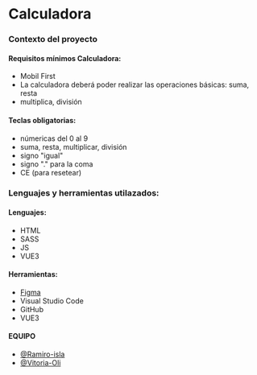 <h1>Calculadora</h1>

<h3> Contexto del proyecto</h3>

<h4>Requisitos mínimos Calculadora:</h4>
<ul>
<li>Mobil First</li>
<li>La calculadora deberá poder realizar las operaciones básicas: suma, resta</li>
<li>multiplica, división</li>
</ul>

<h4>Teclas obligatorias:</h4>
<ul>
<li>númericas del 0 al 9</li>
<li>suma, resta, multiplicar, división</li>
<li>signo "igual"</li>
<li>signo "." para la coma</li>
<li>CE (para resetear)</li>
</ul>

<h3>Lenguajes y herramientas utilazados:</h3>
<h4>Lenguajes:</h4>
<ul>
    <li>HTML</li>
    <li>SASS</li>
    <li>JS</li>
    <li>VUE3</li>
</ul>
<h4>Herramientas:</h4>
<ul>
    <li><a href="https://www.figma.com/file/SvO6PhYOnT7tyQKjsFVTFT/Calculator-with-Currency-Converter?node-id=7%3A14&t=6FwPJRV7GaGJGJvk-0">Figma</a></li>
    <li>Visual Studio Code</li>
    <li>GitHub</li>
    <li>VUE3</li>
</ul>
 
 <h4>EQUIPO</h4>
 <ul>
    <li><a href="https://github.com/Ramiro-isla">@Ramiro-isla</a></li>
    <li><a href="https://github.com/Vitoria-Oli">@Vitoria-Oli</a></li>
</ul>
